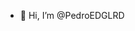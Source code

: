 - 👋 Hi, I’m @PedroEDGLRD


<!---
PedroEDGLRD/PedroEDGLRD is a ✨ special ✨ repository because its `README.md` (this file) appears on your GitHub profile.
You can click the Preview link to take a look at your changes.
--->
